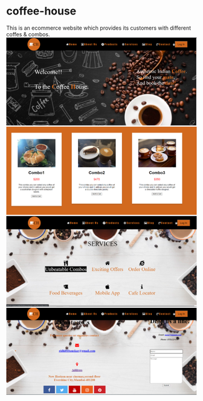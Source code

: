 # coffee-house
This is an ecommerce website which provides its customers with different coffes & combos.
![](home.PNG)
![](com.png)
![](link.PNG)
![](contact.PNG)

